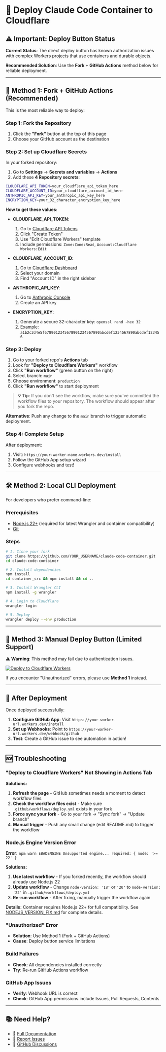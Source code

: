 # 🚀 Deploy Claude Code Container to Cloudflare

## ⚠️ Important: Deploy Button Status

**Current Status**: The direct deploy button has known authorization issues with complex Workers projects that use containers and durable objects.

**Recommended Solution**: Use the **Fork + GitHub Actions** method below for reliable deployment.

---

## 🎯 **Method 1: Fork + GitHub Actions** (Recommended)

This is the most reliable way to deploy:

### Step 1: Fork the Repository
1. Click the **"Fork"** button at the top of this page
2. Choose your GitHub account as the destination

### Step 2: Set up Cloudflare Secrets
In your forked repository:

1. Go to **Settings** → **Secrets and variables** → **Actions**
2. Add these **4 Repository secrets**:

```bash
CLOUDFLARE_API_TOKEN=your_cloudflare_api_token_here
CLOUDFLARE_ACCOUNT_ID=your_cloudflare_account_id_here
ANTHROPIC_API_KEY=your_anthropic_api_key_here
ENCRYPTION_KEY=your_32_character_encryption_key_here
```

**How to get these values:**

- **CLOUDFLARE_API_TOKEN**: 
  1. Go to [Cloudflare API Tokens](https://dash.cloudflare.com/profile/api-tokens)
  2. Click "Create Token"
  3. Use "Edit Cloudflare Workers" template
  4. Include permissions: `Zone:Zone:Read`, `Account:Cloudflare Workers:Edit`

- **CLOUDFLARE_ACCOUNT_ID**: 
  1. Go to [Cloudflare Dashboard](https://dash.cloudflare.com/)
  2. Select your domain
  3. Find "Account ID" in the right sidebar

- **ANTHROPIC_API_KEY**: 
  1. Go to [Anthropic Console](https://console.anthropic.com/)
  2. Create an API key

- **ENCRYPTION_KEY**: 
  1. Generate a secure 32-character key: `openssl rand -hex 32`
  2. Example: `a1b2c3d4e5f6789012345678901234567890abcdef1234567890abcdef123456`

### Step 3: Deploy
1. Go to your forked repo's **Actions** tab
2. Look for **"Deploy to Cloudflare Workers"** workflow
3. Click **"Run workflow"** (green button on the right)
4. Select branch: `main`
5. Choose environment: `production`
6. Click **"Run workflow"** to start deployment

> **💡 Tip**: If you don't see the workflow, make sure you've committed the workflow files to your repository. The workflow should appear after you fork the repo.

**Alternative**: Push any change to the `main` branch to trigger automatic deployment.

### Step 4: Complete Setup
After deployment:
1. Visit: `https://your-worker-name.workers.dev/install`
2. Follow the GitHub App setup wizard
3. Configure webhooks and test!

---

## 🛠️ **Method 2: Local CLI Deployment**

For developers who prefer command-line:

### Prerequisites
- [Node.js 22+](https://nodejs.org/) (required for latest Wrangler and container compatibility)
- [Git](https://git-scm.com/)

### Steps

```bash
# 1. Clone your fork
git clone https://github.com/YOUR_USERNAME/claude-code-container.git
cd claude-code-container

# 2. Install dependencies
npm install
cd container_src && npm install && cd ..

# 3. Install Wrangler CLI
npm install -g wrangler

# 4. Login to Cloudflare
wrangler login

# 5. Deploy
wrangler deploy --env production
```

---

## 🔧 **Method 3: Manual Deploy Button** (Limited Support)

⚠️ **Warning**: This method may fail due to authentication issues.

[![Deploy to Cloudflare Workers](https://deploy.workers.cloudflare.com/button)](https://deploy.workers.cloudflare.com/?url=https://github.com/DefikitTeam/claude-code-container)

If you encounter "Unauthorized" errors, please use **Method 1** instead.

---

## 🎉 **After Deployment**

Once deployed successfully:

1. **Configure GitHub App**: Visit `https://your-worker-url.workers.dev/install`
2. **Set up Webhooks**: Point to `https://your-worker-url.workers.dev/webhook/github`
3. **Test**: Create a GitHub issue to see automation in action!

---

## 🆘 **Troubleshooting**

### "Deploy to Cloudflare Workers" Not Showing in Actions Tab
**Solutions:**
1. **Refresh the page** - GitHub sometimes needs a moment to detect workflow files
2. **Check the workflow files exist** - Make sure `.github/workflows/deploy.yml` exists in your fork
3. **Force sync your fork** - Go to your fork → "Sync fork" → "Update branch"
4. **Manual trigger** - Push any small change (edit README.md) to trigger the workflow

### Node.js Engine Version Error
**Error:** `npm warn EBADENGINE Unsupported engine... required: { node: '>= 22' }`

**Solutions:**
1. **Use latest workflow** - If you forked recently, the workflow should already use Node.js 22
2. **Update workflow** - Change `node-version: '18'` or `'20'` to `node-version: '22'` in `.github/workflows/deploy.yml`
3. **Re-run workflow** - After fixing, manually trigger the workflow again

**Details:** Container requires Node.js 22+ for full compatibility. See [NODEJS_VERSION_FIX.md](./NODEJS_VERSION_FIX.md) for complete details.

### "Unauthorized" Error
- **Solution**: Use Method 1 (Fork + GitHub Actions)
- **Cause**: Deploy button service limitations

### Build Failures
- **Check**: All dependencies installed correctly
- **Try**: Re-run GitHub Actions workflow

### GitHub App Issues
- **Verify**: Webhook URL is correct
- **Check**: GitHub App permissions include Issues, Pull Requests, Contents

---

## 📚 **Need Help?**

- 📖 [Full Documentation](./README.md)
- 🐛 [Report Issues](https://github.com/DefikitTeam/claude-code-container/issues)
- 💬 [GitHub Discussions](https://github.com/DefikitTeam/claude-code-container/discussions)
